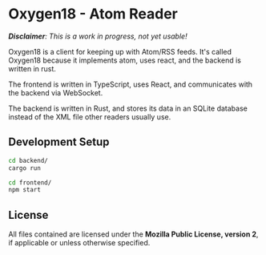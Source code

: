 # Oxygen18 - Atom Reader

_**Disclaimer**: This is a work in progress, not yet usable!_

Oxygen18 is a client for keeping up with Atom/RSS feeds. It's called
Oxygen18 because it implements atom, uses react, and the backend is
written in rust.

The frontend is written in TypeScript, uses React, and
communicates with the backend via WebSocket.

The backend is written in Rust, and stores its data in an SQLite
database instead of the XML file other readers usually use.

## Development Setup

```sh
cd backend/
cargo run
```

```sh
cd frontend/
npm start
```

## License

All files contained are licensed under the **Mozilla Public License,
version 2**, if applicable or unless otherwise specified.
